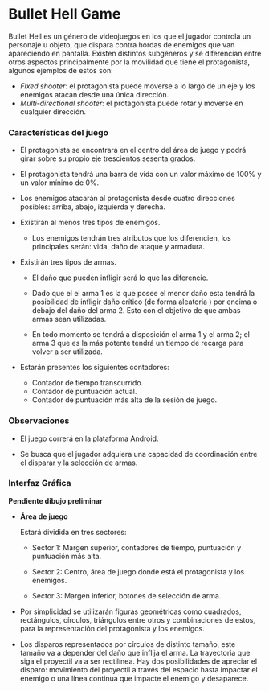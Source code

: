 # Bullet Hell Game

Bullet Hell es un género de videojuegos en los que el jugador controla un personaje u objeto, que dispara contra hordas de enemigos que van apareciendo en pantalla. Existen distintos subgéneros y se diferencian entre otros aspectos principalmente por la movilidad que tiene el protagonista, algunos ejemplos de estos son:

- *Fixed shooter*: el protagonista puede moverse a lo largo de un eje y los enemigos atacan desde una única dirección.
- *Multi-directional shooter*: el protagonista puede rotar y moverse en cualquier dirección.


### Características del juego

- El protagonista se encontrará en el centro del área de juego y podrá girar sobre su propio eje trescientos sesenta grados.

- El protagonista tendrá una barra de vida con un valor máximo de 100% y un valor mínimo de 0%.

- Los enemigos atacarán al protagonista desde cuatro direcciones posibles: arriba, abajo, izquierda y derecha.

- Existirán al menos tres tipos de enemigos.

 	- Los enemigos tendrán tres atributos que los diferencien, los principales serán: vida, daño de ataque y armadura.

- Existirán tres tipos de armas.

	- El daño que pueden infligir será lo que las diferencie.

 	- Dado que el el arma 1 es la que posee el menor daño esta tendrá la posibilidad de infligir daño crítico (de forma aleatoria ) por encima o debajo del daño del arma 2. Esto con el objetivo de que ambas armas sean utilizadas.

 	- En todo momento se tendrá a disposición el arma 1 y el arma 2; el arma 3 que es la más potente tendrá un tiempo de recarga para volver a ser utilizada.

- Estarán presentes los siguientes contadores:

 	- Contador de tiempo transcurrido.
 	- Contador de puntuación actual.
 	- Contador de puntuación más alta de la sesión de juego.

### Observaciones

- El juego correrá en la plataforma Android.

- Se busca que el jugador adquiera una capacidad de coordinación entre el disparar y la selección de armas.

### Interfaz Gráfica

**Pendiente dibujo preliminar**

- **Área de juego**

	Estará dividida en tres sectores:

	- Sector 1: Margen superior, contadores de tiempo, puntuación y puntuación más alta.

	- Sector 2: Centro, área de juego donde está el protagonista y los enemigos.

	- Sector 3: Margen inferior, botones de selección de arma.

- Por simplicidad se utilizarán figuras geométricas como cuadrados, rectángulos, círculos, triángulos entre otros y combinaciones de estos, para la representación del protagonista y los enemigos.

- Los disparos representados por círculos de distinto tamaño, este tamaño va a depender del daño que inflija el arma. La trayectoria que siga el proyectil va a ser rectilínea. Hay dos posibilidades de apreciar el disparo: movimiento del proyectil a través del espacio hasta impactar el enemigo o una línea continua que impacte el enemigo y desaparece.

